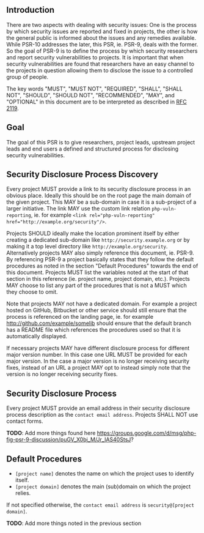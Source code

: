 ## Introduction

There are two aspects with dealing with security issues: One is the process
by which security issues are reported and fixed in projects, the other
is how the general public is informed about the issues and any remedies
available. While PSR-10 addresses the later, this PSR, ie. PSR-9, deals with
the former. So the goal of PSR-9 is to define the process by which security
researchers and report security vulnerabilities to projects. It is important
that when security vulnerabilities are found that researchers have an easy
channel to the projects in question allowing them to disclose the issue to a
controlled group of people.

The key words "MUST", "MUST NOT", "REQUIRED", "SHALL", "SHALL NOT", "SHOULD",
"SHOULD NOT", "RECOMMENDED", "MAY", and "OPTIONAL" in this document are to be
interpreted as described in [RFC 2119][].

[RFC 2119]: http://tools.ietf.org/html/rfc2119

## Goal

The goal of this PSR is to give researchers, project leads, upstream project
leads and end users a defined and structured process for disclosing security
vulnerabilities.

## Security Disclosure Process Discovery

Every project MUST provide a link to its security disclosure process in
an obvious place. Ideally this should be on the root page the main domain of
the given project. This MAY be a sub-domain in case it is a sub-project of a
larger initiative. The link MAY use the custom link relation
``php-vuln-reporting``, ie. for example
``<link rel="php-vuln-reporting" href="http://example.org/security"/>``.

Projects SHOULD ideally make the location prominent itself
by either creating a dedicated sub-domain like ``http://security.example.org``
or by making it a top level directory like ``http://example.org/security``.
Alternatively projects MAY also simply reference this document, ie. PSR-9.
By referencing PSR-9 a project basically states that they follow the
default procedures as noted in the section "Default Procedures" towards
the end of this document. Projects MUST list the variables noted at the start
of that section in this reference (ie. project name, project domain, etc.).
Projects MAY choose to list any part of the procedures that is not a MUST
which they choose to omit.

Note that projects MAY not have a dedicated domain. For example a project
hosted on GitHub, Bitbucket or other service should still ensure that the
process is referenced on the landing page, ie. for example
http://github.com/example/somelib should ensure that the default branch
has a README file which references the procedures used so that it is
automatically displayed.

If necessary projects MAY have different disclosure process
for different major version number. In this case one URL MUST be provided
for each major version. In the case a major version is no longer receiving
security fixes, instead of an URL a project MAY opt to instead simply
note that the version is no longer receiving security fixes.

## Security Disclosure Process

Every project MUST provide an email address in their security disclosure
process description as the ``contact email address``. Projects SHALL NOT
use contact forms.

**TODO**: Add more things found here https://groups.google.com/d/msg/php-fig-psr-9-discussion/puGV_X0bj_M/Jr_IAS40StsJ?

## Default Procedures

* ``[project name]`` denotes the name on which the project uses to identify itself.
* ``[project domain]`` denotes the main (sub)domain on which the project relies.

If not specified otherwise, the ``contact email address`` is ``security@[project domain]``.

**TODO**: Add more things noted in the previous section